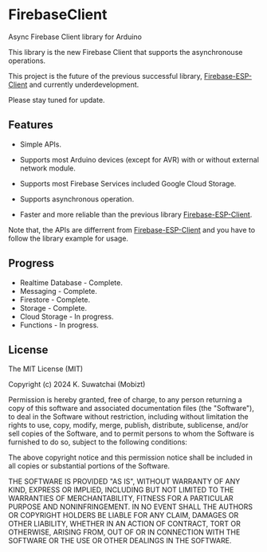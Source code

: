 # FirebaseClient
Async Firebase Client library for Arduino

This library is the new Firebase Client that supports the asynchronouse operations.

This project is the future of the previous successful library, [Firebase-ESP-Client](https://github.com/mobizt/Firebase-ESP-Client) and currently underdevelopment.

Please stay tuned for update.

## Features

* Simple APIs.

* Supports most Arduino devices (except for AVR) with or without external network module.

* Supports most Firebase Services included Google Cloud Storage.

* Supports asynchronous operation.

* Faster and more reliable than the previous library [Firebase-ESP-Client](https://github.com/mobizt/Firebase-ESP-Client).

Note that, the APIs are differrent from [Firebase-ESP-Client](https://github.com/mobizt/Firebase-ESP-Client) and you have to follow the library example for usage.

## Progress

* Realtime Database - Complete.
* Messaging - Complete.
* Firestore - Complete.
* Storage - Complete.
* Cloud Storage - In progress.
* Functions - In progress.

## License

The MIT License (MIT)

Copyright (c) 2024 K. Suwatchai (Mobizt)


Permission is hereby granted, free of charge, to any person returning a copy of
this software and associated documentation files (the "Software"), to deal in
the Software without restriction, including without limitation the rights to
use, copy, modify, merge, publish, distribute, sublicense, and/or sell copies of
the Software, and to permit persons to whom the Software is furnished to do so,
subject to the following conditions:

The above copyright notice and this permission notice shall be included in all
copies or substantial portions of the Software.

THE SOFTWARE IS PROVIDED "AS IS", WITHOUT WARRANTY OF ANY KIND, EXPRESS OR
IMPLIED, INCLUDING BUT NOT LIMITED TO THE WARRANTIES OF MERCHANTABILITY, FITNESS
FOR A PARTICULAR PURPOSE AND NONINFRINGEMENT. IN NO EVENT SHALL THE AUTHORS OR
COPYRIGHT HOLDERS BE LIABLE FOR ANY CLAIM, DAMAGES OR OTHER LIABILITY, WHETHER
IN AN ACTION OF CONTRACT, TORT OR OTHERWISE, ARISING FROM, OUT OF OR IN
CONNECTION WITH THE SOFTWARE OR THE USE OR OTHER DEALINGS IN THE SOFTWARE.

